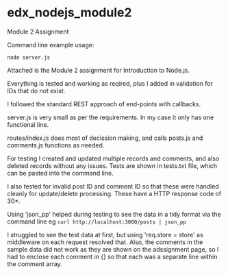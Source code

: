 # edx_nodejs_module2
Module 2 Assignment

Command line example usage:

`node server.js`


Attached is the Module 2 assignment for Introduction to Node.js.

Everything is tested and working as reqired, plus I added in validation for IDs that do not exist.

I followed the standard REST approach of end-points with callbacks.

server.js is very small as per the requirements. In my case it only has one functional line.

routes/index.js does most of decission making, and calls posts.js and comments.js functions as needed.

For testing I created and updated multiple records and comments, and also deleted records without any issues.
Tests are shown in tests.txt file, which can be pasted into the command line.

I also tested for invalid post ID and comment ID so that these were handled cleanly for update/delete processing.
These have a HTTP response code of 30*.

Using 'json_pp' helped during testing to see the data in a tidy format via the command line eg 
`curl http://localhost:3000/posts | json_pp`

I struggled to see the test data at first, but using 'req.store = store' as middleware on each request resolved that.
Also, the comments in the sample data did not work as they are shown on the adssignment page, so I had to enclose each 
comment in {} so that each was a separate line within the comment array. 

